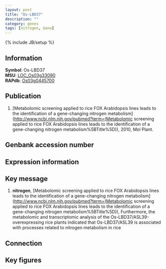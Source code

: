 ```yaml
---
layout: post
title: "Os-LBD37"
description: ""
category: genes
tags: [nitrogen, Gene]
---
```

{% include JB/setup %}

## Information
__Symbol__: Os-LBD37  
__MSU__: [LOC_Os03g33090](http://rice.plantbiology.msu.edu/cgi-bin/ORF_infopage.cgi?orf=LOC_Os03g33090)  
__RAPdb__: [Os03g0445700](http://rapdb.dna.affrc.go.jp/viewer/gbrowse_details/irgsp1?name=Os03g0445700)  

## Publication
1. [Metabolomic screening applied to rice FOX Arabidopsis lines leads to the identification of a gene-changing nitrogen metabolism](http://www.ncbi.nlm.nih.gov/pubmed?term=(Metabolomic screening applied to rice FOX Arabidopsis lines leads to the identification of a gene-changing nitrogen metabolism%5BTitle%5D)), 2010, Mol Plant.

## Genbank accession number

## Expression information

## Key message
1. __nitrogen__, [Metabolomic screening applied to rice FOX Arabidopsis lines leads to the identification of a gene-changing nitrogen metabolism](http://www.ncbi.nlm.nih.gov/pubmed?term=(Metabolomic screening applied to rice FOX Arabidopsis lines leads to the identification of a gene-changing nitrogen metabolism%5BTitle%5D)),  Furthermore, the metabolomic and transcriptomic analysis of the Os-LBD37/ASL39-overexpressing rice plants indicated that Os-LBD37/ASL39 is associated with processes related to nitrogen metabolism in rice

## Connection

## Key figures


